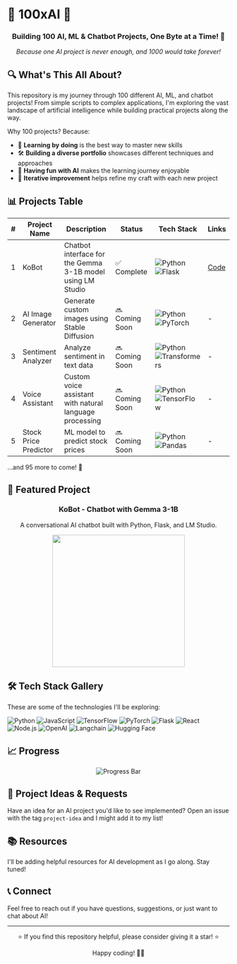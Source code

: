 # 🚀 100xAI 🧠

<div align="center">
  <h3>Building 100 AI, ML & Chatbot Projects, One Byte at a Time! 🤖</h3>
  <p><i>Because one AI project is never enough, and 1000 would take forever!</i></p>
</div>

## 🔍 What's This All About?

This repository is my journey through 100 different AI, ML, and chatbot projects! From simple scripts to complex applications, I'm exploring the vast landscape of artificial intelligence while building practical projects along the way.

Why 100 projects? Because:
- 🧪 **Learning by doing** is the best way to master new skills
- 🛠️ **Building a diverse portfolio** showcases different techniques and approaches
- 🌈 **Having fun with AI** makes the learning journey enjoyable
- 🔄 **Iterative improvement** helps refine my craft with each new project

## 📊 Projects Table

| # | Project Name | Description | Status | Tech Stack | Links |
|---|--------------|-------------|--------|-----------|-------|
| 1 | KoBot | Chatbot interface for the Gemma 3-1B model using LM Studio | ✅ Complete | ![Python](https://img.shields.io/badge/Python-3776AB?style=flat-square&logo=python&logoColor=white) ![Flask](https://img.shields.io/badge/Flask-000000?style=flat-square&logo=flask&logoColor=white) | [Code](https://github.com/anskp/100xAI/tree/main/Projects/01-KoBot) |
| 2 | AI Image Generator | Generate custom images using Stable Diffusion | 🔜 Coming Soon | ![Python](https://img.shields.io/badge/Python-3776AB?style=flat-square&logo=python&logoColor=white) ![PyTorch](https://img.shields.io/badge/PyTorch-EE4C2C?style=flat-square&logo=pytorch&logoColor=white) | - |
| 3 | Sentiment Analyzer | Analyze sentiment in text data | 🔜 Coming Soon | ![Python](https://img.shields.io/badge/Python-3776AB?style=flat-square&logo=python&logoColor=white) ![Transformers](https://img.shields.io/badge/Transformers-FF6F00?style=flat-square&logo=huggingface&logoColor=white) | - |
| 4 | Voice Assistant | Custom voice assistant with natural language processing | 🔜 Coming Soon | ![Python](https://img.shields.io/badge/Python-3776AB?style=flat-square&logo=python&logoColor=white) ![TensorFlow](https://img.shields.io/badge/TensorFlow-FF6F00?style=flat-square&logo=tensorflow&logoColor=white) | - |
| 5 | Stock Price Predictor | ML model to predict stock prices | 🔜 Coming Soon | ![Python](https://img.shields.io/badge/Python-3776AB?style=flat-square&logo=python&logoColor=white) ![Pandas](https://img.shields.io/badge/Pandas-150458?style=flat-square&logo=pandas&logoColor=white) | - |

...and 95 more to come! 🚧

## 🌟 Featured Project

<div align="center">
  <h3>KoBot - Chatbot with Gemma 3-1B</h3>
  <p>A conversational AI chatbot built with Python, Flask, and LM Studio.</p>
  <img src="https://media.giphy.com/media/v1.Y2lkPTc5MGI3NjExZDhlMnYwb3Fic2FidDNqZHF6MjlxeW5yeGl5dWhtanV5NGVzZWtncSZlcD12MV9pbnRlcm5hbF9naWZfYnlfaWQmY3Q9Zw/3o7bukPWLcXAMYlpHW/giphy.gif" width="300px">
</div>

## 🛠️ Tech Stack Gallery

These are some of the technologies I'll be exploring:

![Python](https://img.shields.io/badge/Python-3776AB?style=for-the-badge&logo=python&logoColor=white)
![JavaScript](https://img.shields.io/badge/JavaScript-F7DF1E?style=for-the-badge&logo=javascript&logoColor=black)
![TensorFlow](https://img.shields.io/badge/TensorFlow-FF6F00?style=for-the-badge&logo=tensorflow&logoColor=white)
![PyTorch](https://img.shields.io/badge/PyTorch-EE4C2C?style=for-the-badge&logo=pytorch&logoColor=white)
![Flask](https://img.shields.io/badge/Flask-000000?style=for-the-badge&logo=flask&logoColor=white)
![React](https://img.shields.io/badge/React-20232A?style=for-the-badge&logo=react&logoColor=61DAFB)
![Node.js](https://img.shields.io/badge/Node.js-339933?style=for-the-badge&logo=nodedotjs&logoColor=white)
![OpenAI](https://img.shields.io/badge/OpenAI-412991?style=for-the-badge&logo=openai&logoColor=white)
![Langchain](https://img.shields.io/badge/Langchain-3178C6?style=for-the-badge&logo=chainlink&logoColor=white)
![Hugging Face](https://img.shields.io/badge/Hugging_Face-FFD21E?style=for-the-badge&logo=huggingface&logoColor=black)

## 📈 Progress

<div align="center">
  <img src="https://progress-bar.dev/1/?scale=100&title=Projects%20Completed&width=500&suffix=/100" alt="Progress Bar">
</div>

## 🤔 Project Ideas & Requests

Have an idea for an AI project you'd like to see implemented? Open an issue with the tag `project-idea` and I might add it to my list!

## 📚 Resources

I'll be adding helpful resources for AI development as I go along. Stay tuned!

## 📞 Connect

Feel free to reach out if you have questions, suggestions, or just want to chat about AI!

---
<div align="center">
  <p>⭐ If you find this repository helpful, please consider giving it a star! ⭐</p>
  <p>Happy coding! 🧙‍♂️</p>
</div>
